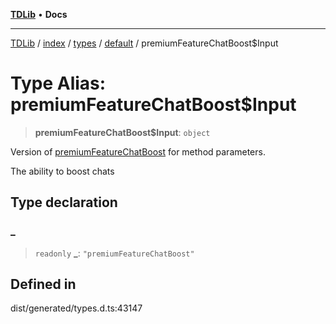 [**TDLib**](../../../../../../README.md) • **Docs**

***

[TDLib](../../../../../../modules.md) / [index](../../../../../README.md) / [types](../../../README.md) / [default](../README.md) / premiumFeatureChatBoost$Input

# Type Alias: premiumFeatureChatBoost$Input

> **premiumFeatureChatBoost$Input**: `object`

Version of [premiumFeatureChatBoost](premiumFeatureChatBoost.md) for method parameters.

The ability to boost chats

## Type declaration

### \_

> `readonly` **\_**: `"premiumFeatureChatBoost"`

## Defined in

dist/generated/types.d.ts:43147

